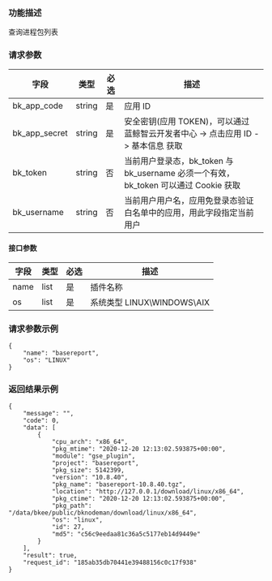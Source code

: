 ### 功能描述

查询进程包列表

### 请求参数

| 字段 | 类型 | 必选 |  描述 |
|-----------|------------|--------|------------|
| bk_app_code  |  string    | 是 | 应用 ID     |
| bk_app_secret|  string    | 是 | 安全密钥(应用 TOKEN)，可以通过 蓝鲸智云开发者中心 -&gt; 点击应用 ID -&gt; 基本信息 获取 |
| bk_token     |  string    | 否 | 当前用户登录态，bk_token 与 bk_username 必须一个有效，bk_token 可以通过 Cookie 获取 |
| bk_username  |  string    | 否 | 当前用户用户名，应用免登录态验证白名单中的应用，用此字段指定当前用户 |

#### 接口参数

| 字段     | 类型       | 必选 |描述                  |
|----------|------------|----------|-----------------------------|
| name | list | 是 | 插件名称 |
| os | list | 是 | 系统类型 LINUX\WINDOWS\AIX|

### 请求参数示例
```plain
{
    "name": "basereport",
    "os": "LINUX"
}
```

### 返回结果示例
```plain
{
    "message": "",
    "code": 0,
    "data": [
        {
            "cpu_arch": "x86_64",
            "pkg_mtime": "2020-12-20 12:13:02.593875+00:00",
            "module": "gse_plugin",
            "project": "basereport",
            "pkg_size": 5142399,
            "version": "10.8.40",
            "pkg_name": "basereport-10.8.40.tgz",
            "location": "http://127.0.0.1/download/linux/x86_64",
            "pkg_ctime": "2020-12-20 12:13:02.593875+00:00",
            "pkg_path": "/data/bkee/public/bknodeman/download/linux/x86_64",
            "os": "linux",
            "id": 27,
            "md5": "c56c9eedaa81c36a5c5177eb14d9449e"
        }
    ],
    "result": true,
    "request_id": "185ab35db70441e39488156c0c17f938"
}
```
